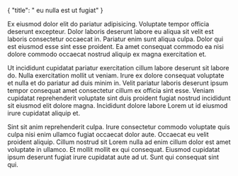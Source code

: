 {
  "title": " eu nulla est ut fugiat"
}

Ex eiusmod dolor elit do pariatur adipisicing. Voluptate tempor officia deserunt excepteur. Dolor laboris deserunt labore eu aliqua sit velit est laboris consectetur occaecat in. Pariatur enim sunt aliqua culpa. Dolor qui est eiusmod esse sint esse proident. Ea amet consequat commodo ea nisi dolore commodo occaecat nostrud aliquip ex magna exercitation et.

Ut incididunt cupidatat pariatur exercitation cillum labore deserunt sit labore do. Nulla exercitation mollit ut veniam. Irure ex dolore consequat voluptate et nulla et do pariatur ad duis minim in. Velit pariatur laboris deserunt ipsum tempor consequat amet consectetur cillum ex officia sint esse. Veniam cupidatat reprehenderit voluptate sint duis proident fugiat nostrud incididunt sit eiusmod elit dolore magna. Incididunt dolore labore Lorem ut id eiusmod irure cupidatat aliquip et.

Sint sit anim reprehenderit culpa. Irure consectetur commodo voluptate quis culpa nisi enim ullamco fugiat occaecat dolor aute. Occaecat eu velit proident aliquip. Cillum nostrud sit Lorem nulla ad enim cillum dolor est amet voluptate in ullamco. Et mollit mollit ex qui consequat. Eiusmod cupidatat ipsum deserunt fugiat irure cupidatat aute ad ut. Sunt qui consequat sint qui.